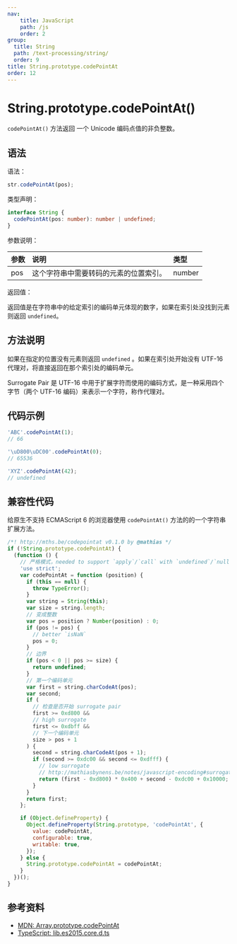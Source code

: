 ```yaml
---
nav:
    title: JavaScript
    path: /js
    order: 2
group:
  title: String
  path: /text-processing/string/
  order: 9
title: String.prototype.codePointAt
order: 12
---
```


# String.prototype.codePointAt()

`codePointAt()` 方法返回 一个 Unicode 编码点值的非负整数。

## 语法

语法：

```js
str.codePointAt(pos);
```

类型声明：

```ts
interface String {
  codePointAt(pos: number): number | undefined;
}
```

参数说明：

| 参数 | 说明                                   | 类型   |
| :--- | :------------------------------------- | :----- |
| pos  | 这个字符串中需要转码的元素的位置索引。 | number |

返回值：

返回值是在字符串中的给定索引的编码单元体现的数字，如果在索引处没找到元素则返回 `undefined`。

## 方法说明

如果在指定的位置没有元素则返回 `undefined` 。如果在索引处开始没有 UTF-16 代理对，将直接返回在那个索引处的编码单元。

Surrogate Pair 是 UTF-16 中用于扩展字符而使用的编码方式，是一种采用四个字节（两个 UTF-16 编码）来表示一个字符，称作代理对。

## 代码示例

```js
'ABC'.codePointAt(1);
// 66

'\uD800\uDC00'.codePointAt(0);
// 65536

'XYZ'.codePointAt(42);
// undefined
```

## 兼容性代码

给原生不支持 ECMAScript 6 的浏览器使用 `codePointAt()` 方法的的一个字符串扩展方法。

```js
/*! http://mths.be/codepointat v0.1.0 by @mathias */
if (!String.prototype.codePointAt) {
  (function () {
    // 严格模式，needed to support `apply`/`call` with `undefined`/`null`
    'use strict';
    var codePointAt = function (position) {
      if (this == null) {
        throw TypeError();
      }
      var string = String(this);
      var size = string.length;
      // 变成整数
      var pos = position ? Number(position) : 0;
      if (pos != pos) {
        // better `isNaN`
        pos = 0;
      }
      // 边界
      if (pos < 0 || pos >= size) {
        return undefined;
      }
      // 第一个编码单元
      var first = string.charCodeAt(pos);
      var second;
      if (
        // 检查是否开始 surrogate pair
        first >= 0xd800 &&
        // high surrogate
        first <= 0xdbff &&
        // 下一个编码单元
        size > pos + 1
      ) {
        second = string.charCodeAt(pos + 1);
        if (second >= 0xdc00 && second <= 0xdfff) {
          // low surrogate
          // http://mathiasbynens.be/notes/javascript-encoding#surrogate-formulae
          return (first - 0xd800) * 0x400 + second - 0xdc00 + 0x10000;
        }
      }
      return first;
    };

    if (Object.defineProperty) {
      Object.defineProperty(String.prototype, 'codePointAt', {
        value: codePointAt,
        configurable: true,
        writable: true,
      });
    } else {
      String.prototype.codePointAt = codePointAt;
    }
  })();
}
```

## 参考资料

- [MDN: Array.prototype.codePointAt](https://developer.mozilla.org/zh-CN/docs/Web/JavaScript/Reference/Global_Objects/String/codePointAt)
- [TypeScript: lib.es2015.core.d.ts](https://github.com/microsoft/TypeScript/blob/main/lib/lib.es2015.core.d.ts)
